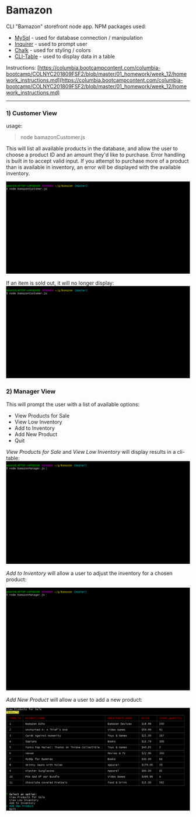 # Bamazon
CLI "Bamazon" storefront node app.
NPM packages used:
- [MySql](https://www.npmjs.com/package/mysql)  - used for database connection / manipulation
- [Inquirer](https://www.npmjs.com/package/inquirer)  - used to prompt user
- [Chalk](https://www.npmjs.com/package/chalk)  - used for styling / colors
- [CLI-Table](https://www.npmjs.com/package/cli-table) - used to display data in a table

Instructions: [https://columbia.bootcampcontent.com/columbia-bootcamp/COLNYC201809FSF2/blob/master/01_homework/week_12/homework_instructions.md](https://columbia.bootcampcontent.com/columbia-bootcamp/COLNYC201809FSF2/blob/master/01_homework/week_12/homework_instructions.md)

---
### 1) Customer View

usage:
> node bamazonCustomer.js

This will list all available products in the database, and allow the user to choose a product ID and an amount they'd like to purchase. Error handling is built in to accept valid input. If you attempt to purchase more of a product than is available in inventory, an error will be displayed with the available inventory.

![Bamazon Customer flow](\images\bamazonCustomer.gif)

If an item is sold out, it will no longer display:
![Bamazon no inventory](\images\bamazonCustomer1.gif)


### 2) Manager View

This will prompt the user with a list of available options:
- View Products for Sale
- View Low Inventory
- Add to Inventory
- Add New Product
- Quit

*View Products for Sale* and *View Low Inventory* will display results in a cli-table:
![View Products](\images\bamazonManager_viewInventory.gif)

*Add to Inventory* will allow a user to adjust the inventory for a chosen product:

![Add Inventory](\images\bamazonManager_addInventory.gif)

*Add New Product* will allow a user to add a new product:

![Add Product](\images\bamazonManager_addProduct.gif)
